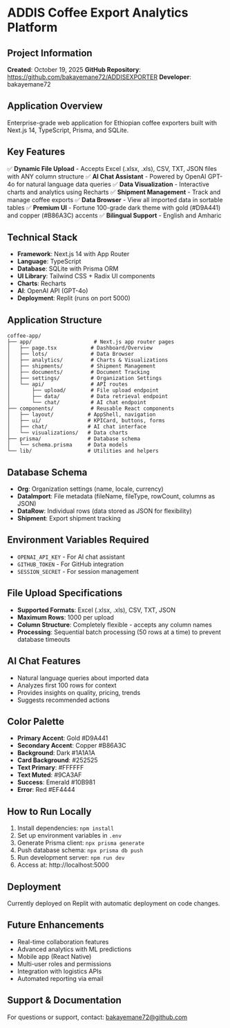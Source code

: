 # ADDIS Coffee Export Analytics Platform

## Project Information
**Created**: October 19, 2025
**GitHub Repository**: https://github.com/bakayemane72/ADDISEXPORTER
**Developer**: bakayemane72

## Application Overview
Enterprise-grade web application for Ethiopian coffee exporters built with Next.js 14, TypeScript, Prisma, and SQLite.

## Key Features
✅ **Dynamic File Upload** - Accepts Excel (.xlsx, .xls), CSV, TXT, JSON files with ANY column structure
✅ **AI Chat Assistant** - Powered by OpenAI GPT-4o for natural language data queries
✅ **Data Visualization** - Interactive charts and analytics using Recharts
✅ **Shipment Management** - Track and manage coffee exports
✅ **Data Browser** - View all imported data in sortable tables
✅ **Premium UI** - Fortune 100-grade dark theme with gold (#D9A441) and copper (#B86A3C) accents
✅ **Bilingual Support** - English and Amharic

## Technical Stack
- **Framework**: Next.js 14 with App Router
- **Language**: TypeScript
- **Database**: SQLite with Prisma ORM
- **UI Library**: Tailwind CSS + Radix UI components
- **Charts**: Recharts
- **AI**: OpenAI API (GPT-4o)
- **Deployment**: Replit (runs on port 5000)

## Application Structure
```
coffee-app/
├── app/                    # Next.js app router pages
│   ├── page.tsx           # Dashboard/Overview
│   ├── lots/              # Data Browser
│   ├── analytics/         # Charts & Visualizations
│   ├── shipments/         # Shipment Management
│   ├── documents/         # Document Tracking
│   ├── settings/          # Organization Settings
│   └── api/               # API routes
│       ├── upload/        # File upload endpoint
│       ├── data/          # Data retrieval endpoint
│       └── chat/          # AI chat endpoint
├── components/            # Reusable React components
│   ├── layout/           # AppShell, navigation
│   ├── ui/               # KPICard, buttons, forms
│   ├── chat/             # AI chat interface
│   └── visualizations/   # Data charts
├── prisma/               # Database schema
│   └── schema.prisma     # Data models
└── lib/                  # Utilities and helpers
```

## Database Schema
- **Org**: Organization settings (name, locale, currency)
- **DataImport**: File metadata (fileName, fileType, rowCount, columns as JSON)
- **DataRow**: Individual rows (data stored as JSON for flexibility)
- **Shipment**: Export shipment tracking

## Environment Variables Required
- `OPENAI_API_KEY` - For AI chat assistant
- `GITHUB_TOKEN` - For GitHub integration
- `SESSION_SECRET` - For session management

## File Upload Specifications
- **Supported Formats**: Excel (.xlsx, .xls), CSV, TXT, JSON
- **Maximum Rows**: 1000 per upload
- **Column Structure**: Completely flexible - accepts any column names
- **Processing**: Sequential batch processing (50 rows at a time) to prevent database timeouts

## AI Chat Features
- Natural language queries about imported data
- Analyzes first 100 rows for context
- Provides insights on quality, pricing, trends
- Suggests recommended actions

## Color Palette
- **Primary Accent**: Gold #D9A441
- **Secondary Accent**: Copper #B86A3C
- **Background**: Dark #1A1A1A
- **Card Background**: #252525
- **Text Primary**: #FFFFFF
- **Text Muted**: #9CA3AF
- **Success**: Emerald #10B981
- **Error**: Red #EF4444

## How to Run Locally
1. Install dependencies: `npm install`
2. Set up environment variables in `.env`
3. Generate Prisma client: `npx prisma generate`
4. Push database schema: `npx prisma db push`
5. Run development server: `npm run dev`
6. Access at: http://localhost:5000

## Deployment
Currently deployed on Replit with automatic deployment on code changes.

## Future Enhancements
- Real-time collaboration features
- Advanced analytics with ML predictions
- Mobile app (React Native)
- Multi-user roles and permissions
- Integration with logistics APIs
- Automated reporting via email

## Support & Documentation
For questions or support, contact: bakayemane72@github.com
